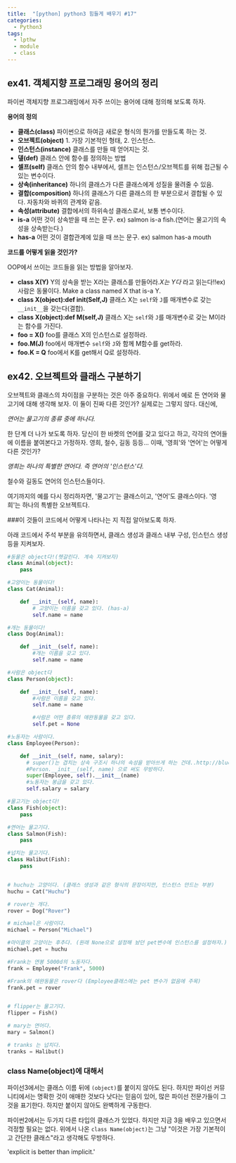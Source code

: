 ```yaml
---
title:  "[python] python3 힘들게 배우기 #17"
categories:
  - Python3
tags:
  - lpthw
  - module
  - class
---
```



## ex41. 객체지향 프로그래밍 용어의 정리

파이썬 객체지향 프로그래밍에서 자주 쓰이는 용어에 대해 정의해 보도록 하자.

**용어의 정의**

- **클래스(class)** 파이썬으로 하여금 새로운 형식의 뭔가를 만들도록 하는 것.
- **오브젝트(object)** 1. 가장 기본적인 형태, 2. 인스턴스.
- **인스턴스(instance)** 클래스를 만들 때 얻어지는 것.
- **뎊(def)** 클래스 안에 함수를 정의하는 방법
- **셀프(self)** 클래스 안의 함수 내부에서, 셀프는 인스턴스/오브젝트를 위해 접근될 수 있는 변수이다.
- **상속(inheritance)** 하나의 클래스가 다른 클래스에게 성질을 물려줄 수 있음.
- **결합(composition)** 하나의 클래스가 다른 클래스의 한 부분으로서 결합될 수 있다. 자동차와 바퀴의 관계와 같음.
- **속성(attribute)** 결합에서의 하위속성 클래스로서, 보통 변수이다.
- **is-a** 어떤 것이 상속받을 때 쓰는 문구. ex) salmon is-a fish.(연어는 물고기의 속성을 상속받는다.)
- **has-a** 어떤 것이 결합관계에 있을 때 쓰는 문구. ex) salmon has-a mouth


**코드를 어떻게 읽을 것인가?**

OOP에서 쓰이는 코드들을 읽는 방법을 알아보자.

- **class X(Y)** Y의 상속을 받는 X라는 클래스를 만들어라.*X는 Y다* 라고 읽는다!!ex)사람은 동물이다. Make a class named X that is-a Y.
- **class X(object):def __init__(Self,J)** 클래스 X는 `self`와 `J`를 매개변수로 갖는 `__init__`을 갖는다(결합).  
- **class X(object):def M(self,J)** 클래스 X는 `self`와 `J`를 매개변수로 갖는 M이라는 함수를 가진다.
- **foo = X()** foo를 클래스 X의 인스턴스로 설정하라.
- **foo.M(J)** foo에서 매개변수 `self`와 `J`와 함께 M함수를 get하라.
- **foo.K = Q** foo에서 K를 get해서 Q로 설정하라.

## ex42. 오브젝트와 클래스 구분하기

오브젝트와 클래스의 차이점을 구분하는 것은 아주 중요하다. 위에서 예로 든 연어와 물고기에 대해 생각해 보자. 이 둘이 진짜 다른 것인가? 실제로는 그렇지 않다. 대신에,

*연어는 물고기의 종류 중에 하나다.*

한 단계 더 나가 보도록 하자. 당신이 한 바켓의 연어를 갖고 있다고 하고, 각각의 연어들에 이름을 붙여본다고 가정하자. 영희, 철수, 길동 등등... 이때, '영희'와 '연어'는 어떻게 다른 것인가?

*영희는 하나의 특별한 연어다. 즉 연어의 '인스턴스'다.*

철수와 길동도 연어의 인스턴스들이다.

여기까지의 예를 다시 정리하자면, '물고기'는 클래스이고, '연어'도 클래스이다. '영희'는 하나의 특별한 오브젝트다.

###이 것들이 코드에서 어떻게 나타나는 지 직접 알아보도록 하자.

아래 코드에서 주석 부분을 유의하면서, 클래스 생성과 클래스 내부 구성, 인스턴스 생성 등을 지켜보자.

```python
#동물은 object다!(헷갈린다. 계속 지켜보자)
class Animal(object):
    pass

#고양이는 동물이다!
class Cat(Animal):

    def __init__(self, name):
        # 고양이는 이름을 갖고 있다. (has-a)
        self.name = name

#개는 동물이다!
class Dog(Animal):

    def __init__(self, name):
        #개는 이름을 갖고 있다.
        self.name = name

#사람은 object다
class Person(object):

    def __init__(self, name):
        #사람은 이름을 갖고 있다.
        self.name = name

        #사람은 어떤 종류의 애완동물을 갖고 있다.
        self.pet = None

#노동자는 사람이다.
class Employee(Person):

    def __init__(self, name, salary):
      # super()는 겹치는 상속 구조시 하나의 속성을 받아쓰게 하는 건데..http://bluese05.tistory.com/5 을 참고해보자
      #Person.__init__(self, name) 으로 써도 무방하다.
      super(Employee, self).__init__(name)
      #노동자는 봉급을 갖고 있다.
      self.salary = salary

#물고기는 object다!
class Fish(object):
    pass

#연어는 물고기다.
class Salmon(Fish):
    pass

#넙치는 물고기다.
class Halibut(Fish):
    pass


# huchu는 고양이다. (클래스 생성과 같은 형식의 문장이지만, 인스턴스 만드는 부분)
huchu = Cat("Huchu")

# rover는 개다.
rover = Dog("Rover")

# michael은 사람이다.
michael = Person("Michael")

#마이클의 고양이는 후추다. (원래 None으로 설정해 놨던 pet변수에 인스턴스를 설정하자.)
michael.pet = huchu

#Frank는 연봉 5000d의 노동자다.
frank = Employee("Frank", 5000)

#Frank의 애완동물은 rover다 (Employee클래스에는 pet 변수가 없음에 주목)
frank.pet = rover


# flipper는 물고기다.
flipper = Fish()

# mary는 연어다.
mary = Salmon()

# tranks 는 넙치다.
tranks = Halibut()

```


### class Name(object)에 대해서
파이선3에서는 클래스 이름 뒤에 `(object)`를 붙이지 않아도 된다. 하지만 파이선 커뮤니티에서는 명확한 것이 애매한 것보다 낫다는 믿음이 있어, 많은 파이선 전문가들이 그것을 표기한다. 하지만 붙이지 않아도 완벽하게 구동한다.

파이썬2에서는 두가지 다른 타입의 클래스가 있었다. 하지만 지금 3을 배우고 있으면서 걱정할 필요는 없다. 위에서 나온 `class Name(object)`는 그냥 "이것은 가장 기본적이고 간단한 클래스"라고 생각해도 무방하다.

'explicit is better than implicit.'
